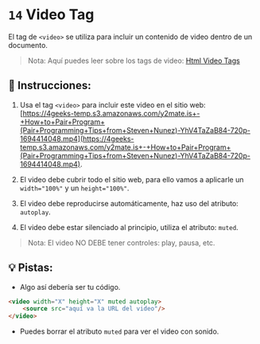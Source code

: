 # `14`  Video Tag

El tag de `<video>` se utiliza para incluir un contenido de video dentro de un documento.

> Nota: Aquí puedes leer sobre los tags de video: [Html Video Tags](https://www.w3schools.com/tags/tag_video.asp)

## 📝 Instrucciones:

1. Usa el tag `<video>` para incluir este video en el sitio web: [https://4geeks-temp.s3.amazonaws.com/y2mate.is+-+How+to+Pair+Program+(Pair+Programming+Tips+from+Steven+Nunez)-YhV4TaZaB84-720p-1694414048.mp4](https://4geeks-temp.s3.amazonaws.com/y2mate.is+-+How+to+Pair+Program+(Pair+Programming+Tips+from+Steven+Nunez)-YhV4TaZaB84-720p-1694414048.mp4).

2. El video debe cubrir todo el sitio web, para ello vamos a aplicarle un `width="100%"` y un `height="100%"`.

3. El video debe reproducirse automáticamente, haz uso del atributo: `autoplay`.

4. El video debe estar silenciado al principio, utiliza el atributo: `muted`.

> Nota: El video NO DEBE tener controles: play, pausa, etc.

## 💡 Pistas:

+ Algo así debería ser tu código.

```html
<video width="X" height="X" muted autoplay>
	<source src="aquí va la URL del video"/>
</video>
```

+ Puedes borrar el atributo `muted` para ver el video con sonido.
